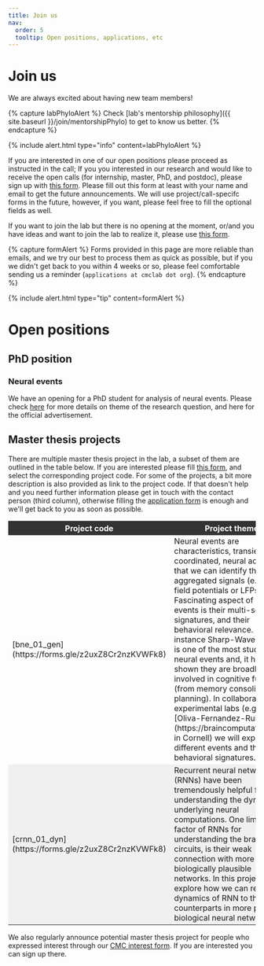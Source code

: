 ```yaml
---
title: Join us
nav:
  order: 5
  tooltip: Open positions, applications, etc
---
```


# Join us


We are always excited about having new team members!

{% capture labPhyloAlert %}
Check [lab's mentorship philosophy]({{ site.baseurl }}/join/mentorshipPhylo) to get to know us better.
{% endcapture %}

{%
  include alert.html
  type="info"
  content=labPhyloAlert
%}

If you are interested in one of our open positions please proceed as instructed in the call; 
If you you interested in our research and would like to receive the open calls (for internship, master, PhD, and postdoc), please sign up with [this form](https://docs.google.com/forms/d/e/1FAIpQLSd8V5Mu8d-JwZXjs_Ck5toLl0IBg5pTpTrZs4A_QW-71pi13A/viewform?usp=sf_link).
Please fill out this form at least with your name and email to get the future announcements. We will use project/call-specifc forms in the future, however, if you want, please feel free to fill the optional fields as well.

If you want to join the lab but there is no opening at the moment, or/and you have ideas and want to join the lab to realize it, please use [this form](https://docs.google.com/forms/d/e/1FAIpQLSd8V5Mu8d-JwZXjs_Ck5toLl0IBg5pTpTrZs4A_QW-71pi13A/viewform?usp=sf_link). 

{% capture formAlert %}
Forms provided in this page are more reliable than emails, and we try our best to process them as quick as possible, but if you we didn't get back to you within 4 weeks or so, please feel comfortable sending us a reminder (<tt>`applications at cmclab dot org`</tt>).
{% endcapture %}

{%
  include alert.html
  type="tip"
  content=formAlert
%}

# Open positions
## PhD position
### Neural events
We have an opening for a PhD student for analysis of neural events. Please check [here](/join/bne_phd_202310) for more details on theme of the research question, and here for the official advertisement.

## Master thesis projects

There are multiple master thesis project in the lab, a subset of them are outlined in the table below. 
If you are interested please fill [this form](https://docs.google.com/forms/d/e/1FAIpQLSd8V5Mu8d-JwZXjs_Ck5toLl0IBg5pTpTrZs4A_QW-71pi13A/viewform?usp=sf_link), and select the corresponding project code. 
For some of the projects, a bit more description is also provided as link to the project code.
If that doesn't help and you need further information please get in touch with the contact person (third column), otherwise filling the [application form](https://forms.gle/z2uxZ8Cr2nzKVWFk8) is enough and we'll get back to you as soon as possible.

<table>
<!-- header -->
<tr style="background-color: #333; color: white;">
<th>Project code</th>
<th>Project theme</th>
<th>Contact</th>
</tr>
<!-- start of block -->
<!-- start of row -->
<!-- neural event -->
<tr>
<td>
[bne_01_gen](https://forms.gle/z2uxZ8Cr2nzKVWFk8)
</td>
 <td style="text-align: left;">
Neural events are characteristics, transient, coordinated, neural activities that we can identify them in aggregated signals (e.g., local field potentials or LFPs). 
Fascinating aspect of neural events is their multi-scale signatures, and their behavioral relevance.
For instance Sharp-Wave Ripples is one of the most studied neural events and, it has been shown they are broadly involved in cognitive functions (from memory consolidation to  planning). 
	In collaboration with experimental labs (e.g., [Oliva-Fernandez-Ruiz lab](https://braincomputation.org/) in Cornell) we will explore different events and their behavioral signatures. 
</td>
<td>
{%
include portrait.html
lookup="shervin-safavi"
style="tiny"
%}
</td>
</tr>
<!-- end of row -->
<!-- start of row -->
<tr style="background-color: #f0f0f0;">
<td>
[crnn_01_dyn](https://forms.gle/z2uxZ8Cr2nzKVWFk8)
</td>
 <td style="text-align: left;">
Recurrent neural networks (RNNs) have been tremendously helpful for understanding the dynamics underlying neural computations. 
One limiting factor of RNNs for understanding the brain circuits, 
is their weak connection with more biologically plausible networks. 
In this project we explore how we can relate the dynamics of RNN to their counterparts in more plausible biological neural networks. 
</td>
<td>
{%
include portrait.html
lookup="shervin-safavi"
style="tiny"
%}
</td>
</tr>
<!-- end of row -->
<!-- start of block -->
</table>

We also regularly announce potential master thesis project for people who expressed interest through our [CMC interest form](https://docs.google.com/forms/d/e/1FAIpQLSd8V5Mu8d-JwZXjs_Ck5toLl0IBg5pTpTrZs4A_QW-71pi13A/viewform?usp=sf_link). 
If you are interested you can sign up there.


